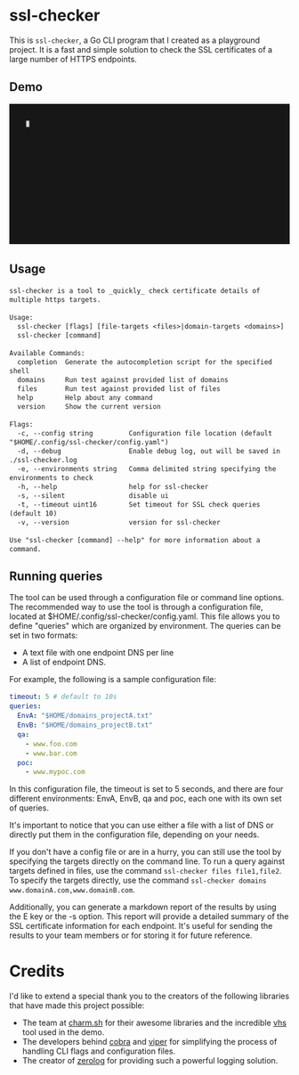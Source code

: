 # ssl-checker

This is `ssl-checker`, a Go CLI program that I created as a playground project. It is a fast and simple solution to check the SSL certificates of a large number of HTTPS endpoints.

## Demo

<p align="center">
    <img width="700" src="demo.gif" />
</p>

## Usage

```
ssl-checker is a tool to _quickly_ check certificate details of multiple https targets.

Usage:
  ssl-checker [flags] [file-targets <files>|domain-targets <domains>]
  ssl-checker [command]

Available Commands:
  completion  Generate the autocompletion script for the specified shell
  domains     Run test against provided list of domains
  files       Run test against provided list of files
  help        Help about any command
  version     Show the current version

Flags:
  -c, --config string         Configuration file location (default "$HOME/.config/ssl-checker/config.yaml")
  -d, --debug                 Enable debug log, out will be saved in ./ssl-checker.log
  -e, --environments string   Comma delimited string specifying the environments to check
  -h, --help                  help for ssl-checker
  -s, --silent                disable ui
  -t, --timeout uint16        Set timeout for SSL check queries (default 10)
  -v, --version               version for ssl-checker

Use "ssl-checker [command] --help" for more information about a command.
```

## Running queries

The tool can be used through a configuration file or command line options. 
The recommended way to use the tool is through a configuration file, located at $HOME/.config/ssl-checker/config.yaml. 
This file allows you to define "queries" which are organized by environment. The queries can be set in two formats:

  - A text file with one endpoint DNS per line
  - A list of endpoint DNS.

For example, the following is a sample configuration file:
```yaml
timeout: 5 # default to 10s
queries:
  EnvA: "$HOME/domains_projectA.txt"
  EnvB: "$HOME/domains_projectB.txt"
  qa:
    - www.foo.com
    - www.bar.com
  poc:
    - www.mypoc.com
```

In this configuration file, the timeout is set to 5 seconds, and there are four different environments: EnvA, EnvB, qa and poc, each one with its own set of queries.

It's important to notice that you can use either a file with a list of DNS or directly put them in the configuration file, depending on your needs.

If you don't have a config file or are in a hurry, you can still use the tool by specifying the targets directly on the command line. To run a query against targets defined in files, use the command `ssl-checker files file1,file2`. To specify the targets directly, use the command `ssl-checker domains www.domainA.com,www.domainB.com`.

Additionally, you can generate a markdown report of the results by using the E key or the -s option. This report will provide a detailed summary of the SSL certificate information for each endpoint. It's useful for sending the results to your team members or for storing it for future reference.

# Credits

I'd like to extend a special thank you to the creators of the following libraries that have made this project possible:

- The team at [charm.sh](https://charm.sh/) for their awesome libraries and the incredible [vhs](https://github.com/charmbracelet/vhs) tool used in the demo.
- The developers behind [cobra](https://github.com/spf13/cobra) and [viper](https://github.com/spf13/viper) for simplifying the process of handling CLI flags and configuration files.
- The creator of [zerolog](https://github.com/rs/zerolog) for providing such a powerful logging solution.

